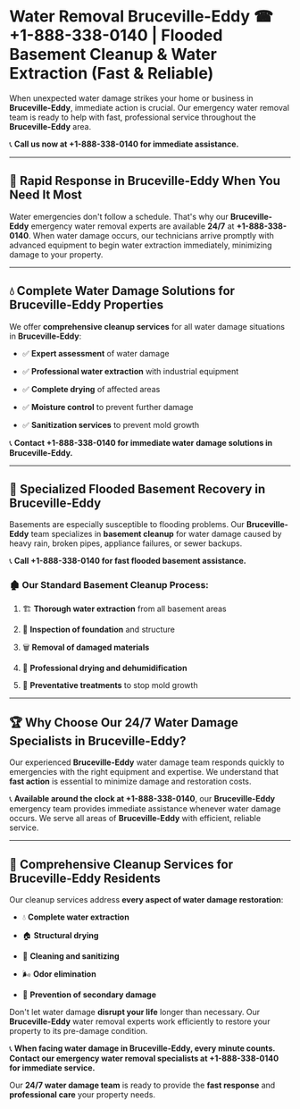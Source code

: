 # Water Removal Bruceville-Eddy ☎ +1-888-338-0140 | Flooded Basement Cleanup & Water Extraction (Fast & Reliable)

When unexpected water damage strikes your home or business in **Bruceville-Eddy**, immediate action is crucial. Our emergency water removal team is ready to help with fast, professional service throughout the **Bruceville-Eddy** area. 

📞 **Call us now at +1-888-338-0140 for immediate assistance.**
---
## 🚀 Rapid Response in Bruceville-Eddy When You Need It Most
Water emergencies don't follow a schedule. That's why our **Bruceville-Eddy** emergency water removal experts are available **24/7** at **+1-888-338-0140**. When water damage occurs, our technicians arrive promptly with advanced equipment to begin water extraction immediately, minimizing damage to your property.
---
## 💧 Complete Water Damage Solutions for Bruceville-Eddy Properties
We offer **comprehensive cleanup services** for all water damage situations in **Bruceville-Eddy**:
- ✅ **Expert assessment** of water damage  
- ✅ **Professional water extraction** with industrial equipment  
- ✅ **Complete drying** of affected areas  
- ✅ **Moisture control** to prevent further damage  
- ✅ **Sanitization services** to prevent mold growth  
📞 **Contact +1-888-338-0140 for immediate water damage solutions in Bruceville-Eddy.**
---
## 🌊 Specialized Flooded Basement Recovery in Bruceville-Eddy
Basements are especially susceptible to flooding problems. Our **Bruceville-Eddy** team specializes in **basement cleanup** for water damage caused by heavy rain, broken pipes, appliance failures, or sewer backups. 
📞 **Call +1-888-338-0140 for fast flooded basement assistance.**
### 🏚️ Our Standard Basement Cleanup Process:
1. 🏗️ **Thorough water extraction** from all basement areas  
2. 🔎 **Inspection of foundation** and structure  
3. 🗑️ **Removal of damaged materials**  
4. 💨 **Professional drying and dehumidification**  
5. 🚫 **Preventative treatments** to stop mold growth  
---
## 🏆 Why Choose Our 24/7 Water Damage Specialists in Bruceville-Eddy?
Our experienced **Bruceville-Eddy** water damage team responds quickly to emergencies with the right equipment and expertise. We understand that **fast action** is essential to minimize damage and restoration costs.
📞 **Available around the clock at +1-888-338-0140**, our **Bruceville-Eddy** emergency team provides immediate assistance whenever water damage occurs. We serve all areas of **Bruceville-Eddy** with efficient, reliable service.
---
## 🧹 Comprehensive Cleanup Services for Bruceville-Eddy Residents
Our cleanup services address **every aspect of water damage restoration**:
- 💧 **Complete water extraction**  
- 🏠 **Structural drying**  
- 🧼 **Cleaning and sanitizing**  
- 🌬️ **Odor elimination**  
- 🚫 **Prevention of secondary damage**  
Don't let water damage **disrupt your life** longer than necessary. Our **Bruceville-Eddy** water removal experts work efficiently to restore your property to its pre-damage condition.
📞 **When facing water damage in Bruceville-Eddy, every minute counts. Contact our emergency water removal specialists at +1-888-338-0140 for immediate service.**
Our **24/7 water damage team** is ready to provide the **fast response** and **professional care** your property needs.
